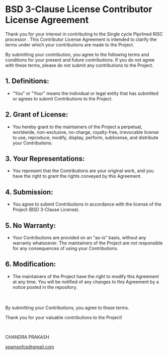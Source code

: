 BSD 3-Clause License Contributor License Agreement
=================================================

Thank you for your interest in contributing to the Single cycle Piprlined RISC processor . This Contributor License Agreement is intended to clarify the terms under which your contributions are made to the Project.

By submitting your contribution, you agree to the following terms and conditions for your present and future contributions. If you do not agree with these terms, please do not submit any contributions to the Project.

## 1. Definitions:
   - "You" or "Your" means the individual or legal entity that has submitted or agrees to submit Contributions to the Project.

## 2. Grant of License:
   - You hereby grant to the maintainers of the Project a perpetual, worldwide, non-exclusive, no-charge, royalty-free, irrevocable license to use, reproduce, modify, display, perform, sublicense, and distribute your Contributions.

## 3. Your Representations:
   - You represent that the Contributions are your original work, and you have the right to grant the rights conveyed by this Agreement.

## 4. Submission:
   - You agree to submit Contributions in accordance with the license of the Project (BSD 3-Clause License).

## 5. No Warranty:
   - Your Contributions are provided on an "as-is" basis, without any warranty whatsoever. The maintainers of the Project are not responsible for any consequences of using your Contributions.

## 6. Modification:
   - The maintainers of the Project have the right to modify this Agreement at any time. You will be notified of any changes to this Agreement by a notice posted in the repository.

<br> <br>
By submitting your Contributions, you agree to these terms.

Thank you for your valuable contributions to the Project!

<br>

CHANDRA PRAKASH 

spamsofcp@gmail.com
